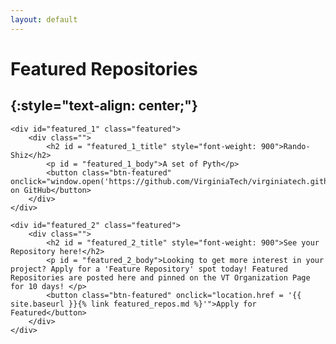 ```yaml
---
layout: default
---
```


# **Featured Repositories**
{:style="text-align: center;"}
---
<div class="flex-grid-featured">

	<div id="featured_1" class="featured">
		<div class="">
			<h2 id = "featured_1_title" style="font-weight: 900">Rando-Shiz</h2>
			<p id = "featured_1_body">A set of Pyth</p>
			<button class="btn-featured" onclick="window.open('https://github.com/VirginiaTech/virginiatech.github.io')">See on GitHub</button>
		</div>
	</div>

	<div id="featured_2" class="featured">
		<div class="">
			<h2 id = "featured_2_title" style="font-weight: 900">See your Repository here!</h2>
			<p id = "featured_2_body">Looking to get more interest in your project? Apply for a 'Feature Repository' spot today! Featured Repositories are posted here and pinned on the VT Organization Page for 10 days! </p> 
			<button class="btn-featured" onclick="location.href = '{{ site.baseurl }}{% link featured_repos.md %}'">Apply for Featured</button>
		</div>
	</div>
<!--
	<div id="featured_3" class="featured">
		<div class="">
			<h2 id = "featured_3_title" style="font-weight: 900"></h2>
			<p id = "featured_3_body"></p> 
			<button class="btn-featured"></button>
		</div>
	</div>
-->
</div>

<div class="flex-grid-featured">
<!--
	<div id="featured_4" class="featured">
		<div class="">
			<h2 id = "featured_4_title" style="font-weight: 900"></h2>
			<p id = "featured_4_body"></p> 
			<button class="btn-featured"></button>
		</div>
	</div>

	<div id="featured_4" class="featured">
		<div class="">
			<h2 id = "featured_4_title" style="font-weight: 900"></h2>
			<p id = "featured_4_body"></p> 
			<button class="btn-featured"></button>
		</div>
	</div>
-->
</div>

### Information on featured repositories found [here]({{ site.baseurl }}{% link featured_repos.md %}).
{:style="text-align: center;"}
---

